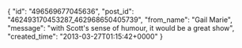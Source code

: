  {
   "id": "496569677045636",
   "post_id": "462493170453287_462968650405739",
   "from_name": "Gail Marie",
   "message": "with Scott's sense of humour, it would be a great show",
   "created_time": "2013-03-27T01:15:42+0000"
 }

